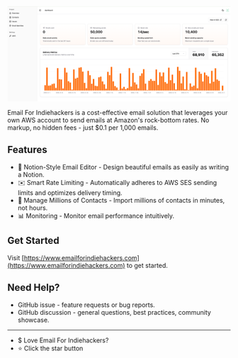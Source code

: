 ![Hero Image](./assets/hero-image.png)

Email For Indiehackers is a cost-effective email solution that leverages your own AWS account to send emails at Amazon's rock-bottom rates. No markup, no hidden fees - just $0.1 per 1,000 emails.

## Features

- 📝 Notion-Style Email Editor - Design beautiful emails as easily as writing a Notion.
- ✉️ Smart Rate Limiting - Automatically adheres to AWS SES sending limits and optimizes delivery timing.
- 📇 Manage Millions of Contacts - Import millions of contacts in minutes, not hours.
- 📊 Monitoring - Monitor email performance intuitively.

## Get Started

Visit [https://www.emailforindiehackers.com](https://www.emailforindiehackers.com) to get started.

## Need Help?

- GitHub issue - feature requests or bug reports.
- GitHub discussion - general questions, best practices, community showcase.

---

- $ Love Email For Indiehackers?
- ⭐️ Click the star button
